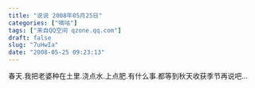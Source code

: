 ```yaml
---
title: "说说 2008年05月25日"
categories: ["嘀咕"]
tags: ["来自QQ空间 qzone.qq.com"]
draft: false
slug: "7uHwIa"
date: "2008-05-25 09:23:13"
---
```


春天.我把老婆种在土里.浇点水.上点肥.有什么事.都等到秋天收获季节再说吧...
